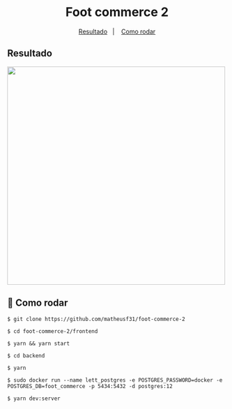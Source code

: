 <h1 align="center">
    Foot commerce 2
</h1>

<p align="center">
  <a href="#resultado">Resultado</a>&nbsp;&nbsp;&nbsp;|&nbsp;&nbsp;&nbsp;
  <a href="#rocket-como-rodar">Como rodar</a>
</p>

## Resultado

<img src=".github/demo.gif" height="500">

## :rocket: Como rodar

```
$ git clone https://github.com/matheusf31/foot-commerce-2

$ cd foot-commerce-2/frontend

$ yarn && yarn start

$ cd backend

$ yarn

$ sudo docker run --name lett_postgres -e POSTGRES_PASSWORD=docker -e POSTGRES_DB=foot_commerce -p 5434:5432 -d postgres:12

$ yarn dev:server
```
